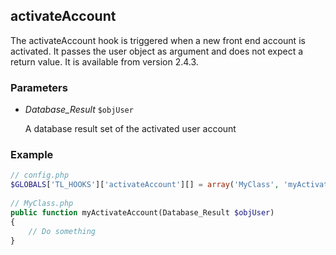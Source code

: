activateAccount
---------------

The activateAccount hook is triggered when a new front end account is activated. It passes the user object as argument and does not expect a return value. It is available from version 2.4.3.


### Parameters ###

- *Database_Result* ```$objUser```  

	A database result set of the activated user account


### Example ###

```php
// config.php
$GLOBALS['TL_HOOKS']['activateAccount'][] = array('MyClass', 'myActivateAccount');
 
// MyClass.php
public function myActivateAccount(Database_Result $objUser)
{
    // Do something
}
```
